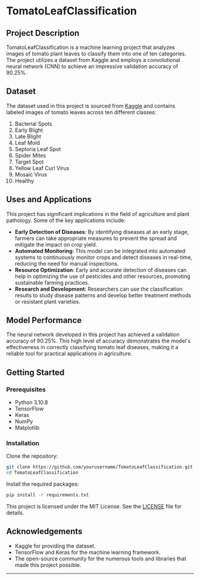 # TomatoLeafClassification

## Project Description

TomatoLeafClassification is a machine learning project that analyzes images of tomato plant leaves to classify them into one of ten categories. The project utilizes a dataset from Kaggle and employs a convolutional neural network (CNN) to achieve an impressive validation accuracy of 90.25%.

## Dataset

The dataset used in this project is sourced from [Kaggle](https://www.kaggle.com/datasets/arjuntejaswi/plant-village) and contains labeled images of tomato leaves across ten different classes:

1. Bacterial Spots
2. Early Blight
3. Late Blight
4. Leaf Mold
5. Septoria Leaf Spot
6. Spider Mites
7. Target Spot
8. Yellow Leaf Curl Virus
9. Mosaic Virus
10. Healthy

## Uses and Applications

This project has significant implications in the field of agriculture and plant pathology. Some of the key applications include:

- **Early Detection of Diseases**: By identifying diseases at an early stage, farmers can take appropriate measures to prevent the spread and mitigate the impact on crop yield.
- **Automated Monitoring**: This model can be integrated into automated systems to continuously monitor crops and detect diseases in real-time, reducing the need for manual inspections.
- **Resource Optimization**: Early and accurate detection of diseases can help in optimizing the use of pesticides and other resources, promoting sustainable farming practices.
- **Research and Development**: Researchers can use the classification results to study disease patterns and develop better treatment methods or resistant plant varieties.

## Model Performance

The neural network developed in this project has achieved a validation accuracy of 90.25%. This high level of accuracy demonstrates the model's effectiveness in correctly classifying tomato leaf diseases, making it a reliable tool for practical applications in agriculture.

## Getting Started

### Prerequisites

- Python 3.10.8
- TensorFlow
- Keras
- NumPy
- Matplotlib

### Installation

Clone the repository:

```bash
git clone https://github.com/yourusername/TomatoLeafClassification.git
cd TomatoLeafClassification
```

Install the required packages:

```bash
pip install -r requirements.txt
```

This project is licensed under the MIT License. See the [LICENSE](LICENSE) file for details.

## Acknowledgements

- Kaggle for providing the dataset.
- TensorFlow and Keras for the machine learning framework.
- The open-source community for the numerous tools and libraries that made this project possible.

---
